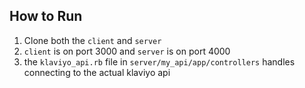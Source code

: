 ## How to Run
 1) Clone both the ```client``` and ```server```
 2) ```client``` is on port 3000 and ```server``` is on port 4000
 3) the ```klaviyo_api.rb``` file in ```server/my_api/app/controllers``` handles connecting to the actual klaviyo api
 
